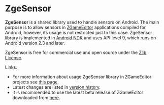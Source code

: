 # ZgeSensor

**ZgeSensor** is a shared library used to handle sensors on Android. The main purpose is to allow sensors in [ZGameEditor](http://www.zgameeditor.org) applications compiled for Android, however, its usage is not restricted just to this case. ZgeSensor library is implemented in [Android NDK](http://developer.android.com/tools/sdk/ndk/index.html) and uses API level 9, which runs on Android version 2.3 and later.

ZgeSensor is free for commercial use and open source under the [Zlib License](http://opensource.org/licenses/Zlib).

Links:
* For more information about usage ZgeSensor library in ZGameEditor projects see [this page](../../wiki/How-To-Use).
* Latest changes are listed in [version history](../../wiki/Version-History).
* It is recommended to use the latest beta release of ZGameEditor downloaded from [here](http://www.zgameeditor.org/files/ZGameEditor_beta.zip).

